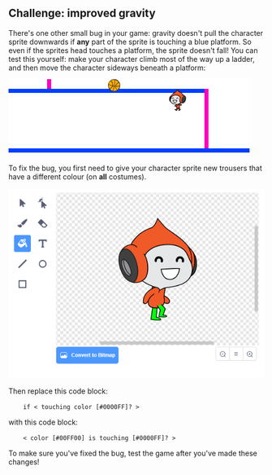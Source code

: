## Challenge: improved gravity

There's one other small bug in your game: gravity doesn't pull the character sprite downwards if **any** part of the sprite is touching a blue platform. So even if the sprites head touches a platform, the sprite doesn't fall! You can test this yourself: make your character climb most of the way up a ladder, and then move the character sideways beneath a platform:

![screenshot](images/dodge-gravity-bug.png)

To fix the bug, you first need to give your character sprite new trousers that have a different colour (on **all** costumes).

![screenshot](images/dodge-trousers.png)

Then replace this code block:

```blocks3
    if < touching color [#0000FF]? >
```

with this code block:

```blocks3
    < color [#00FF00] is touching [#0000FF]? >
```

To make sure you've fixed the bug, test the game after you've made these changes!